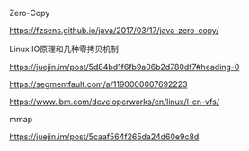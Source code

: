 Zero-Copy

https://fzsens.github.io/java/2017/03/17/java-zero-copy/

Linux IO原理和几种零拷贝机制

https://juejin.im/post/5d84bd1f6fb9a06b2d780df7#heading-0

https://segmentfault.com/a/1190000007692223

https://www.ibm.com/developerworks/cn/linux/l-cn-vfs/

mmap

https://juejin.im/post/5caaf564f265da24d60e9c8d

